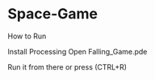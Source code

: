 # Space-Game

How to Run

Install Processing
Open Falling_Game.pde

Run it from there or press (CTRL+R)
